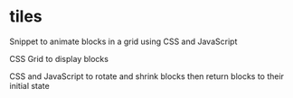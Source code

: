 # tiles
Snippet to animate blocks in a grid using CSS and JavaScript

CSS Grid to display blocks

CSS and JavaScript to rotate and shrink blocks then return blocks
to their initial state

